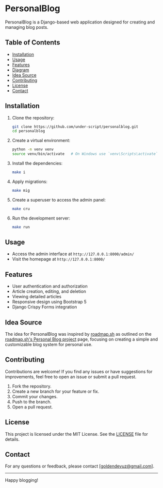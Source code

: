 # PersonalBlog

PersonalBlog is a Django-based web application designed for creating and managing blog posts.

## Table of Contents

- [Installation](#installation)
- [Usage](#usage)
- [Features](#features)
- [Diagram](#diagram)
- [Idea Source](#idea-source)
- [Contributing](#contributing)
- [License](#license)
- [Contact](#contact)

## Installation

1. Clone the repository:

    ```bash
    git clone https://github.com/under-script/personalblog.git
    cd personalblog
    ```

2. Create a virtual environment:

    ```bash
    python -m venv venv
    source venv/bin/activate   # On Windows use `venv\Scripts\activate`
    ```

3. Install the dependencies:

    ```bash
    make i
    ```

4. Apply migrations:

    ```bash
    make mig
    ```

5. Create a superuser to access the admin panel:

    ```bash
    make cru
    ```

6. Run the development server:

    ```bash
    make run
    ```

## Usage

- Access the admin interface at `http://127.0.0.1:8000/admin/`
- Visit the homepage at `http://127.0.0.1:8000/`

## Features

- User authentication and authorization
- Article creation, editing, and deletion
- Viewing detailed articles
- Responsive design using Bootstrap 5
- Django Crispy Forms integration

## Idea Source

The idea for PersonalBlog was inspired by [roadmap.sh](https://roadmap.sh) as outlined on the [roadmap.sh's Personal Blog project](https://roadmap.sh/projects/personal-blog) page, focusing on creating a simple and customizable blog system for personal use.

## Contributing

Contributions are welcome! If you find any issues or have suggestions for improvements, feel free to open an issue or submit a pull request.

1. Fork the repository.
2. Create a new branch for your feature or fix.
3. Commit your changes.
4. Push to the branch.
5. Open a pull request.

## License

This project is licensed under the MIT License. See the [LICENSE](LICENSE) file for details.

## Contact

For any questions or feedback, please contact [goldendevuz@gmail.com].

---

Happy blogging!
